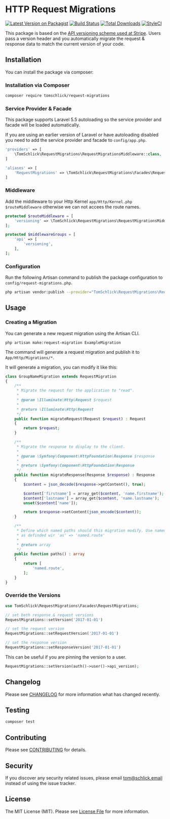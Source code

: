 # HTTP Request Migrations

[![Latest Version on Packagist](https://img.shields.io/packagist/v/tomschlick/request-migrations.svg?style=flat-square)](https://packagist.org/packages/tomschlick/request-migrations)
[![Build Status](https://img.shields.io/travis/tomschlick/request-migrations/master.svg?style=flat-square)](https://travis-ci.org/tomschlick/request-migrations)
[![Total Downloads](https://poser.pugx.org/tomschlick/request-migrations/downloads)](https://packagist.org/packages/tomschlick/request-migrations)
[![StyleCI](https://styleci.io/repos/100408108/shield)](https://styleci.io/repos/100408108)

This package is based on the [API versioning scheme used at Stripe](https://stripe.com/blog/api-versioning). Users pass a version header and you automatically migrate the request & response data to match the current version of your code.

## Installation

You can install the package via composer:

### Installation via Composer

```bash
composer require tomschlick/request-migrations
```
### Service Provider & Facade

This package supports Laravel 5.5 autoloading so the service provider and facade will be loaded automatically. 

If you are using an earlier version of Laravel or have autoloading disabled you need to add the service provider and facade to `config/app.php`.

```php
'providers' => [
    \TomSchlick\RequestMigrations\RequestMigrationsMiddleware::class,
]
```
```php
'aliases' => [
    'RequestMigrations' => \TomSchlick\RequestMigrations\Facades\RequestMigrations::class,
]
```

### Middleware

Add the middleware to your Http Kernel `app/Http/Kernel.php` `$routeMiddleware` otherwise we can not accees the route names.

```php
protected $routeMiddleware = [
	'versioning' => \TomSchlick\RequestMigrations\RequestMigrationsMiddleware::class,
];

protected $middlewareGroups = [
    'api' => [
        'versioning',
    ],
];

```

### Configuration

Run the following Artisan command to publish the package configuration to `config/request-migrations.php`.

```bash
php artisan vendor:publish --provider="TomSchlick\RequestMigrations\RequestMigrationsServiceProvider"
```

## Usage

### Creating a Migration

You can generate a new request migration using the Artisan CLI.

```shell
php artisan make:request-migration ExampleMigration

```

The command will generate a request migration and publish it to `App/Http/Migrations/*`.

It will generate a migration, you can modify it like this:

```php
class GroupNameMigration extends RequestMigration
{
    /**
     * Migrate the request for the application to "read".
     *
     * @param \Illuminate\Http\Request $request
     *
     * @return \Illuminate\Http\Request
     */
    public function migrateRequest(Request $request) : Request
    {
        return $request;
    }

    /**
     * Migrate the response to display to the client.
     *
     * @param \Symfony\Component\HttpFoundation\Response $response
     *
     * @return \Symfony\Component\HttpFoundation\Response
     */
    public function migrateResponse(Response $response) : Response
    {
        $content = json_decode($response->getContent(), true);

        $content['firstname'] = array_get($content, 'name.firstname');
        $content['lastname'] = array_get($content, 'name.lastname');
        unset($content['name']);

        return $response->setContent(json_encode($content));
    }

    /**
     * Define which named paths should this migration modify. Use named routes
     * as definded wir 'as' => 'named.route'
     *
     * @return array
     */
    public function paths() : array
    {
        return [
            'named.route',
        ];
    }
}
```

### Override the Versions

```php
use TomSchlick\RequestMigrations\Facades\RequestMigrations;

// set both response & request versions
RequestMigrations::setVersion('2017-01-01')

// set the request version
RequestMigrations::setRequestVersion('2017-01-01')

// set the response version
RequestMigrations::setResponseVersion('2017-01-01')
```

This can be useful if you are pinning the version to a user.

```php
RequestMigrations::setVersion(auth()->user()->api_version);
```

## Changelog

Please see [CHANGELOG](CHANGELOG.md) for more information what has changed recently.

## Testing

```bash
composer test
```

## Contributing

Please see [CONTRIBUTING](CONTRIBUTING.md) for details.

## Security

If you discover any security related issues, please email tom@schlick.email instead of using the issue tracker.

## License

The MIT License (MIT). Please see [License File](LICENSE.md) for more information.
